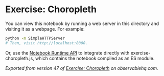 # Exercise: Choropleth

You can view this notebook by running a web server in this directory and
visiting it as a webpage. For example:

```sh
python -m SimpleHTTPServer
# Then, visit http://localhost:8000.
```

Or, use the [Notebook Runtime API](https://github.com/observablehq/notebook-runtime) to
integrate directly with exercise-choropleth.js, which contains the notebook compiled as an
ES module.

*Exported from version 47 of [Exercise: Choropleth](https://beta.observablehq.com/@milafrerichs/exercise-choropleth) on observablehq.com.*
